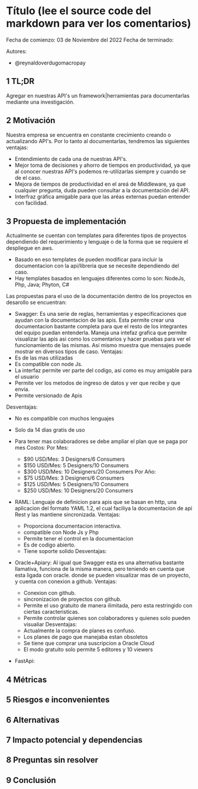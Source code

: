 # Título (lee el source code del markdown para ver los comentarios)

Fecha de comienzo: 03 de Noviembre del 2022
Fecha de terminado: 

Autores:
 - @reynaldoverdugomacropay

## 1 TL;DR

<!--
párrafo corto que explica qué estas proponiendo
-->
Agregar en nuestras API's un framework|herramientas para documentarlas mediante una investigación.

## 2 Motivación

<!--
¿qué motiva esta decisión y por qué es importante?
el propósito de esta sección es articular de una manera sencilla el valor de la decision que vamos a tomar
-->

Nuestra empresa se encuentra en constante crecimiento creando o actualizando API's. Por lo tanto al documentarlas, tendremos las siguientes ventajas:

  - Entendimiento de cada una de nuestras API's.
  - Mejor toma de decisiones y ahorro de tiempos en productividad, ya que al conocer nuestras API's podemos re-utilizarlas siempre y cuando se de el caso.
  - Mejora de tiempos de productividad en el areá de Middleware, ya que cualquier pregunta, duda pueden consultar a la documentación del API.
  - Interfraz gráfica amigable para que las aréas externas puedan entender con facilidad. 

## 3 Propuesta de implementación

Actualmente se cuentan con templates para diferentes tipos de proyectos dependiendo del requerimiento y lenguaje o de la forma que se requiere el despliegue en aws.
  - Basado en eso templates de pueden modificar para incluir la documentacion con la api/libreria que se necesite dependiendo del caso.
  - Hay templates basados en lenguajes diferentes como lo son: NodeJs, Php, Java; Phyton, C#

Las propuestas para el uso de la documentación dentro de los proyectos en desarollo se encuentran: 
  - Swagger: Es una serie de reglas, herramientas y especificaciones que ayudan con la documentacion de las apis. Esta permite crear una documentacion bastante completa para que el resto de los integrantes del equipo puedan entenderla.
  Maneja una intefaz grafica que permite visualizar las apis asi como los comentarios y hacer pruebas para ver el funcionamiento de las mismas. Asi mismo muestra que mensajes puede mostrar en diversos tipos de caso.
   Ventajas:
   -  Es de las mas utilizadas
   -  Es compatible con node Js.
   -  La interfaz permite ver parte del codigo, asi como es muy amigable para el usuario
   -  Permite ver los metodos de ingreso de datos y ver que recibe y que envia.
   -  Permite versionado de Apis

   Desventajas:
   - No es compatible con muchos lenguajes
   - Solo da 14 dias gratis de uso
   - Para tener mas colaboradores se debe ampliar el plan que se paga por mes
   Costos:
    Por Mes:
     -  $90 USD/Mes: 3 Designers/6 Consumers
     -  $150 USD/Mes: 5 Designers/10 Consumers
     -  $300 USD/Mes: 10 Designers/20 Consumers
    Por Año:
     -  $75 USD/Mes: 3 Designers/6 Consumers
     -  $125 USD/Mes: 5 Designers/10 Consumers
     -  $250 USD/Mes: 10 Designers/20 Consumers

  - RAML: Lenguaje de definicion para apis que se basan en http, una aplicacion del formato YAML 1.2, el cual faciliya la documentacion de api Rest y las mantiene sincronizada.
    Ventajas:
      - Proporciona documentacion interactiva.
      - compatible con Node Js y Php
      - Permite tener el control en la documentacion
      - Es de codigo abierto.
      - Tiene soporte solido
    Desventajas:

  - Oracle+Apiary: Al igual que Swagger esta es una alternativa bastante llamativa, funciona de la misma manera, pero teniendo en cuenta que esta ligada con oracle. donde se pueden visualizar mas de un proyecto, y cuenta con conexion a github.
    Ventajas:
      - Conexion con github.
      - sincronizacion de proyectos con github.
      - Permite el uso gratuito de manera ilimitada, pero esta restringido con ciertas caracteristicas.
      - Permite controlar quienes son colaboradores y quienes solo pueden visualiar
    Desventajas:
      - Actualmente la compra de planes es confuso.
      - Los planes de pago que manejaba estan obsoletos
      - Se tiene que comprar una suscripcion a Oracle Cloud
      - El modo gratuito solo permite 5 editores y 10 viewers
  - FastApi:


<!--
Este es el núcleo de tu propuesta, y su proposito es ayudarte a pensar en la solución. Esto debe ser un wireframe, no un documento perfecto con todos los detalles.

Escribir es pensar https://medium.learningbyshipping.com/writing-is-thinking-an-annotated-twitter-thread-2a75fe07fade

  - usa diagramas para ilustrat tus ideas o flujos
  - inluye ejemplos de código si estas proponiendo una interfaz o contrato de sistemsa nuevo
  - agrega links con las especificaciones de proyectos

El proposito de esta sección se resume en:
"Esta es la dirección en la que nos voy a llevar, alguién ve huecos en mi propuesta o tiene comentarios sobre cómo mejorarla?

 -->
 

## 4 Métricas

<!--
Que métricas debemos vamos a instrumentar, o monitorear para observar las implicaciónes de esta decisiòn?
Por ejemplo, cuando interactuamos con un sistema externo que tipo de latencia esperariamos o si agregamos una tabla nueva que tan rápido se llenaría?
-->

## 5 Riesgos e inconvenientes

<!--
¿Hay razones por las que no deberiamos hacer esto?
¿Qué riesgos estamos tomando? Por ejemplo, no tenemos experiencia con esta tecnología nueva o no entendemos la escala aún.
-->

## 6 Alternativas

<!--
¿Hay otras formas de resolver éste problema?
-->

## 7 Impacto potencial y dependencias

<!--
  ¿Qué otros sistemas se verán afectados con esta propuesta?
  ¿Qué consideraciones de seguridad debemos tener?¿Como pueden explotar esta parte del sistema?
  ¿Que impacto tiene esta decision sobre soporte al cliente?

  Aquí buscamos ser concientes del ambiente en el que operamos y generar empatía hacia otros que pueden verse afectados por nuestra decisión.
 -->


## 8 Preguntas sin resolver

<!--
¿ Qué preguntas no hemos resuelto?
-->

## 9 Conclusión

